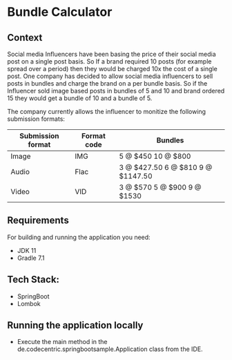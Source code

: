 # Bundle Calculator

## Context
Social media Influencers have been basing the price of their social media post on a single post basis. So If a brand required 10 posts (for example spread over a period) then they would be charged 10x the cost of a single post. One company has decided to allow social media influencers to sell posts in bundles and charge the brand on a per bundle basis. So if the Influencer sold image based posts in bundles of 5 and 10 and brand ordered 15 they would get a bundle of 10 and a bundle of 5.

The company currently allows the influencer to monitize the following submission formats:

Submission format | Format code | Bundles
----------------- | ----------- | -------
Image | IMG | 5 @ $450 10 @ $800
Audio | Flac | 3 @ $427.50 6 @ $810 9 @ $1147.50
Video | VID | 3 @ $570 5 @ $900 9 @ $1530

## Requirements
For building and running the application you need:
* JDK 11
* Gradle 7.1

## Tech Stack:
* SpringBoot
* Lombok

## Running the application locally
* Execute the main method in the de.codecentric.springbootsample.Application class from the IDE.


